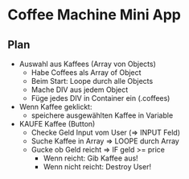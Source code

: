 # Coffee Machine Mini App

## Plan

- Auswahl aus Kaffees (Array von Objects)
  - Habe Coffees als Array of Object
  - Beim Start: Loope durch alle Objects
  - Mache DIV aus jedem Object
  - Füge jedes DIV in Container ein (.coffees) 
- Wenn Kaffee geklickt: 
  - speichere ausgewählten Kaffee in Variable
- KAUFE Kaffee (Button)
  - Checke Geld Input vom User (=> INPUT Feld)
  - Suche Kaffee in Array => LOOPE durch Array
  - Gucke ob Geld reicht => IF geld >= price
    - Wenn reicht: Gib Kaffee aus!
    - Wenn nicht reicht: Destroy User!

